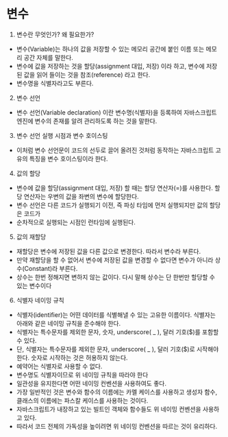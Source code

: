 # 변수


1. 변수란 무엇인가? 왜 필요한가?
- 변수(Variable)는 하나의 값을 저장할 수 있는 메모리 공간에 붙인 이름 또는 메모리 공간 자체를 말한다.
- 변수에 값을 저장하는 것을 할당(assignment 대입, 저장) 이라 하고, 변수에 저장된 값을 읽어 들이는 것을 참조(reference) 라고 한다. 
- 변수명을 식별자라고도 부른다.
 
 
2. 변수 선언
- 변수 선언(Variable declaration) 이란 변수명(식별자)을 등록하여 자바스크립트 엔진에 변수의 존재를 알려 관리하도록 하는 것을 말한다.


3. 변수 선언 실행 시점과 변수 호이스팅
- 이처럼 변수 선언문이 코드의 선두로 끌어 올려진 것처럼 동작하는 자바스크립트 고유의 특징을 변수 호이스팅이라 한다.


4. 값의 할당
- 변수에 값을 할당(assignment 대입, 저장) 할 때는 할당 연산자(=)를 사용한다. 할당 연산자는 우변의 값을 좌변의 변수에 할당한다. 
- 변수 선언은 다른 코드가 실행되기 이전, 즉 파싱 타임에 먼저 실행되지만 값의 할당은 코드가 
- 순차적으로 실행되는 시점인 런타임에 실행된다.


5. 값의 재할당
- 재할당은 변수에 저장된 값을 다른 값으로 변경한다. 따라서 변수라 부른다. 
- 만약 재할당을 할 수 없어서 변수에 저장된 값을 변경할 수 없다면 변수가 아니라 상수(Constant)라 부른다. 
- 상수는 한번 정해지면 변하지 않는 값이다. 다시 말해 상수는 단 한번만 할당할 수 있는 변수이다


6. 식별자 네이밍 규칙
- 식별자(identifier)는 어떤 데이터를 식별해낼 수 있는 고유한 이름이다. 식별자는 아래와 같은 네이밍 규칙을 준수해야 한다.
- 식별자는 특수문자를 제외한 문자, 숫자, underscore( _ ), 달러 기호($)를 포함할 수 있다.
- 단, 식별자는 특수문자를 제외한 문자, underscore( _ ), 달러 기호($)로 시작해야 한다. 숫자로 시작하는 것은 허용하지 않는다.
- 예약어는 식별자로 사용할 수 없다.
- 변수명도 식별자이므로 위 네이밍 규칙을 따라야 한다
- 일관성을 유지한다면 어떤 네이밍 컨벤션을 사용하여도 좋다. 
- 가장 일반적인 것은 변수와 함수의 이름에는 카멜 케이스를 사용하고 생성자 함수, 클래스의 이름에는 파스칼 케이스를 사용하는 것이다.
- 자바스크립트가 내장하고 있는 빌트인 객체와 함수들도 위 네이밍 컨벤션을 사용하고 있다. 
- 따라서 코드 전체의 가독성을 높이려면 위 네이밍 컨벤션을 따르는 것이 유리하다.
